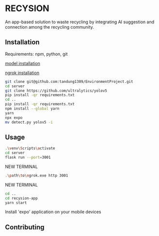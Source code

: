 # RECYSION

An app-based solution to waste recycling by integrating AI suggestion and connection among the recycling community.

## Installation

Requirements: npm, python, git

[model installation](https://drive.google.com/file/d/1-mD-N16e5QOon-LHGHUlZT_fNX72_fY7/view?usp=sharing)

[ngrok installation](https://ngrok.com/docs/getting-started/)

```bash
git clone git@github.com:tandung1309/EnvironmentProject.git
cd server
git clone https://github.com/ultralytics/yolov5  
pip install -qr requirements.txt
cd ..
pip install -qr requirements.txt
npm install --global yarn
yarn
npx expo
mv detect.py yolov5 -i
```

## Usage

```bash
.\venv\Scripts\activate
cd server
flask run --port=3001
```
NEW TERMINAL
```bash
.\path\to\ngrok.exe http 3001
```
NEW TERMINAL
```bash
cd ..
cd recysion-app
yarn start
```

Install 'expo' application on your mobile devices
## Contributing


